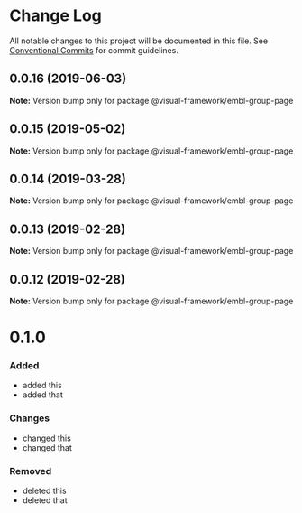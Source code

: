 # Change Log

All notable changes to this project will be documented in this file.
See [Conventional Commits](https://conventionalcommits.org) for commit guidelines.

## 0.0.16 (2019-06-03)

**Note:** Version bump only for package @visual-framework/embl-group-page





## 0.0.15 (2019-05-02)

**Note:** Version bump only for package @visual-framework/embl-group-page





## 0.0.14 (2019-03-28)

**Note:** Version bump only for package @visual-framework/embl-group-page





## 0.0.13 (2019-02-28)

**Note:** Version bump only for package @visual-framework/embl-group-page





## 0.0.12 (2019-02-28)

**Note:** Version bump only for package @visual-framework/embl-group-page





# 0.1.0

### Added
- added this
- added that

### Changes

- changed this
- changed that

### Removed

- deleted this
- deleted that
